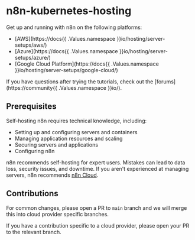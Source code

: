# n8n-kubernetes-hosting

Get up and running with n8n on the following platforms:

* [AWS](https://docs{{ .Values.namespace }}io/hosting/server-setups/aws/)
* [Azure](https://docs{{ .Values.namespace }}io/hosting/server-setups/azure/)
* [Google Cloud Platform](https://docs{{ .Values.namespace }}io/hosting/server-setups/google-cloud/)

If you have questions after trying the tutorials, check out the [forums](https://community{{ .Values.namespace }}io/).

## Prerequisites

Self-hosting n8n requires technical knowledge, including:

* Setting up and configuring servers and containers
* Managing application resources and scaling
* Securing servers and applications
* Configuring n8n

n8n recommends self-hosting for expert users. Mistakes can lead to data loss, security issues, and downtime. If you aren't experienced at managing servers, n8n recommends [n8n Cloud](https://n8n.io/cloud/).

## Contributions

For common changes, please open a PR to `main` branch and we will merge this
into cloud provider specific branches.

If you have a contribution specific to a cloud provider, please open your PR to
the relevant branch.
